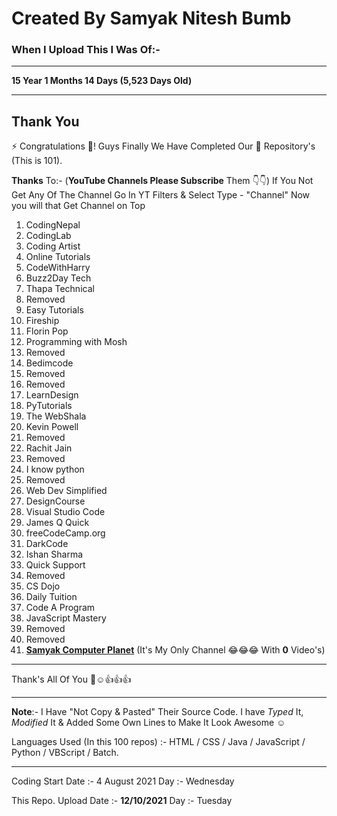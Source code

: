 <!-- # 100 Projects Completed -->

# Created By **Samyak Nitesh Bumb**

### When I Upload This I Was Of:-

---

**15 Year 1 Months 14 Days (5,523 Days Old)**

---

## Thank You

 ⚡ Congratulations 👏!  Guys Finally We Have Completed Our **💯** Repository's (This is 101).

**Thanks** To:-
(**YouTube Channels Please Subscribe** Them 👇👇)
If You Not Get Any Of The Channel Go In YT Filters & Select Type - "Channel"  Now you will that Get Channel on Top

1. CodingNepal
2. CodingLab
3. Coding Artist
4. Online Tutorials
5. CodeWithHarry
6. Buzz2Day Tech
7. Thapa Technical
8. Removed
9. Easy Tutorials
10. Fireship
11. Florin Pop
12. Programming with Mosh
13. Removed
14. Bedimcode
15. Removed
16. Removed
17. LearnDesign
18. PyTutorials
19. The WebShala
20. Kevin Powell
21. Removed
22. Rachit Jain
23. Removed
24. I know python
25. Removed
26. Web Dev Simplified
27. DesignCourse
28. Visual Studio Code
29. James Q Quick
30. freeCodeCamp.org
31. DarkCode
32. Ishan Sharma
33. Quick Support
34. Removed
35. CS Dojo
36. Daily Tuition
37. Code A Program
38. JavaScript Mastery
39. Removed
40. Removed
41. **[Samyak Computer Planet](https://www.youtube.com/channel/UCGqzvmHqhbxvWt5vqstc6CA?sub_confirmation=1)**  (It's My Only Channel 😂😂😂 With **0** Video's) 

---

Thank's All Of You 💝☺️👍👍👍

---

**Note**:- I Have "Not Copy & Pasted" Their Source Code.
I have *Typed* It, *Modified* It & Added Some Own Lines to Make It Look Awesome ☺️

Languages Used (In this 100 repos) :- HTML  / CSS  / Java / JavaScript / Python /  VBScript / Batch.

---

Coding Start Date :- 4 August 2021
Day :- Wednesday

This Repo. Upload Date :- **12/10/2021**
Day :- Tuesday
